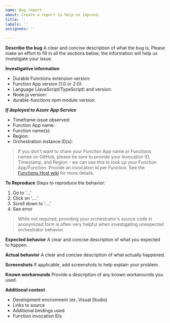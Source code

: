 ```yaml
---
name: Bug report
about: Create a report to help us improve
title: ''
labels: ''
assignees: ''

---
```


**Describe the bug**
A clear and concise description of what the bug is. Please make an effort to fill in all the sections below; the information will help us investigate your issue.

**Investigative information**

- Durable Functions extension version:
- Function App version (1.0 or 2.0):
- Language (JavaScript/TypeScript) and version:
- Node.js version:
- durable-functions npm module version:

***If deployed to Azure App Service***

- Timeframe issue observed:
- Function App name:
- Function name(s):
- Region:
- Orchestration instance ID(s):

> If you don't want to share your Function App name or Functions names on GitHub, please be sure to provide your Invocation ID, Timestamp, and Region - we can use this to look up your Function App/Function. Provide an invocation id per Function. See the [Functions Host wiki](https://github.com/Azure/azure-webjobs-sdk-script/wiki/Sharing-Your-Function-App-name-privately) for more details.

**To Reproduce**
Steps to reproduce the behavior:

1. Go to '...'
2. Click on '....'
3. Scroll down to '....'
4. See error

> While not required, providing your orchestrator's source code in anonymized form is often very helpful when investigating unexpected orchestrator behavior.

**Expected behavior**
A clear and concise description of what you expected to happen.

**Actual behavior**
A clear and concise description of what actually happened.

**Screenshots**
If applicable, add screenshots to help explain your problem.

**Known workarounds**
Provide a description of any known workarounds you used.

**Additional context**

- Development environment (ex. Visual Studio)
- Links to source
- Additional bindings used
- Function invocation IDs
